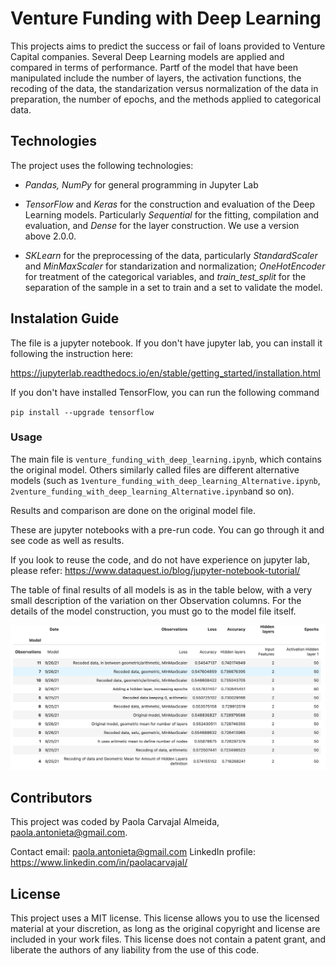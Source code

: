 # Venture Funding with Deep Learning
This projects aims to predict the success or fail of loans provided to Venture Capital companies. 
Several Deep Learning models are applied and compared in terms of performance. Partf of the model that have been manipulated include the number of layers, the activation functions, the recoding of the data, the standarization versus normalization of the data in preparation, the number of epochs, and the methods applied to categorical data.

## Technologies

The project uses the following technologies:

* *Pandas, NumPy* for general programming in Jupyter Lab

* *TensorFlow* and *Keras* for the construction and evaluation of the Deep Learning models. Particularly *Sequential* for the fitting, compilation and evaluation, and *Dense* for the layer construction. We use a version above 2.0.0.

* *SKLearn* for the preprocessing of the data, particularly *StandardScaler* and *MinMaxScaler* for standarization and normalization; *OneHotEncoder* for treatment of the categorical variables, and *train_test_split* for the separation of the sample in a set to train and a set to validate the model.


## Instalation Guide
The file is a jupyter notebook. If you don't have jupyter lab, you can install it following the instruction here:

https://jupyterlab.readthedocs.io/en/stable/getting_started/installation.html


If you don't have installed TensorFlow, you can run the following command

`pip install --upgrade tensorflow`




### Usage

The main file is `venture_funding_with_deep_learning.ipynb`, which contains the original model. Others similarly called files are different alternative models (such as `1venture_funding_with_deep_learning_Alternative.ipynb`, `2venture_funding_with_deep_learning_Alternative.ipynb`and so on).

Results and comparison are done on the original model file.

These are jupyter notebooks with a pre-run code. You can go through it and see code as well as results. 

If you look to reuse the code, and do not have experience on jupyter lab, please refer:
https://www.dataquest.io/blog/jupyter-notebook-tutorial/


The table of final results of all models is as in the table below, with a very small description of the variation on ther Observation columns. For the details of the model construction, you must go to the model file itself.

![Final_Results](images/results.png)





## Contributors
This project was coded by Paola Carvajal Almeida, paola.antonieta@gmail.com.

Contact email: paola.antonieta@gmail.com
LinkedIn profile: https://www.linkedin.com/in/paolacarvajal/


## License
This project uses a MIT license. This license allows you to use the licensed material at your discretion, as long as the original copyright and license are included in your work files. This license does not contain a patent grant,  and liberate the authors of any liability from the use of this code.

